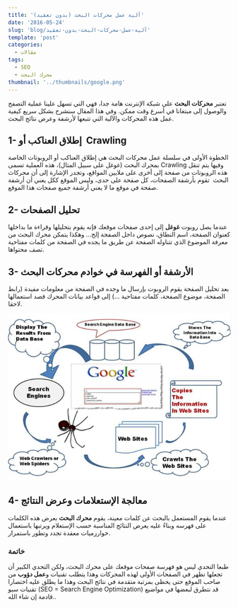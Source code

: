 ```yaml
---
title: 'آلية عمل محركات البحث (بدون تعقيد)'
date: '2016-05-24'
slug: 'blog/آلية-عمل-محركات-البحث-بدون-تعقيد'
template: 'post'
categories:
  - مقالات
tags:
  - SEO
  - محرك البحث
thumbnail: '../thumbnails/google.png'
---
```


تعتبر **محركات البحث** على شبكة الإنترنت هامة جدا، فهي التي تسهل علينا عملية التصفح والوصول إلى مبتغانا في أسرع وقت ممكن. وفي هذا المقال سنشرح بشكل سريع كيفية عمل هذه المحركات والآلية التي تتبعها لأرشفة وعرض نتائج البحث.

## 1- إطلاق العناكب أو  Crawling

الخطوة الأولى في سلسلة عمل محركات البحث هي إطلاق العناكب أو الروبوتات الخاصة بمحرك البحث (غوغل على سبيل المثال)، هذه العملية تسمى Crawling وفيها يتم تنقل هذه الروبوتات من صفحة إلى أخرى على ملايين المواقع، وتجدر الإشارة إلى أن محركاث البحث  تقوم بأرشفة الصفحات، كل صفحة على حدى، وليس الموقع ككل يعني أن أرشفة صفحة في موقع ما لا يعني أرشفة جميع صفحات هذا الموقع.

## 2- تحليل الصفحات

عندما يصل روبوت **غوغل** إلى إحدى صفحات موقعك فإنه يقوم بتحليلها وقراءة ما بداخلها كعنوان الصفحة، اسم النطاق، نصوص داخل الصفحة إلخ... وهكذا يتمكن محرك البحث من معرفة الموضوع الذي تتناوله الصفحة عن طريق ما يجده في الصفحة من كلمات مفتاحية تصف محتواها.

## 3- الأرشفة أو الفهرسة في خوادم محركات البحث

بعد تحليل الصفحة يقوم الروبوت بإرسال ما وجده في الصفحة من معلومات مفيدة (رابط الصفحة، موضوع الصفحة، كلمات مفتاحية ...) إلى قواعد بيانات المحرك قصد استعمالها لاحقا.

[![كيفية عمل محرك البحث غوغل](../images/search-engine-crawling.jpg)](../images/search-engine-crawling.jpg)

## 4- معالجة الإستعلامات وعرض النتائج

عندما يقوم المستعمل بالبحث عن كلمات معينة، يقوم **محرك البحث** بعرض هذه الكلمات على فهرسه وبناءً عليه يعرض النتائج المناسبة حسب الإستعلام ويرتبها باستعمال خوارزميات معقدة تجدد وتطور باستمرار.

### خاتمة

طبعا التحدي ليس هو فهرسة صفحات موقعك على محرك البحث، ولكن التحدي الكبير أن تجعلها تظهر في الصفحات الأولى لهذه المحركات وهذا يتطلب تقنيات و**عمل دؤوب** من صاحب الموقع حتى يحظى بمرتبة متقدمة في نتائج البحث وهذا ما يطلق عليه اختصارا تقنيات سيو (SEO = Search Engine Optimization) قد نتطرق لبعضها في مواضيع قادمة إن شاء الله..
